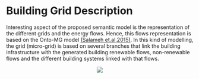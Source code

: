 # Building Grid Description

Interesting aspect of the proposed semantic model is the representation of the different grids and the energy flows. Hence, this flows representation is based on the Onto-MG model [(Salameh et.al,2015)][@Salameh2015]. In this kind of modelling, the grid (micro-grid) is based on several branches that link the building infrastructure with the generated building renewable flows, non-renewable flows and the different building systems linked with that flows.


 <div style="text-align:center">
      <img src="http://www.plantuml.com/plantuml/png/dLR9Rjim4BtpAtZBoKrHe9V02E0jIG4dCP80ETFKM2P2SLIIYc6q_VUIbgoLLDAU173UR9pHUpISIQ1VltmdnBm9bJFDCiebCuR-8fJEjCR30YLgkcJwRIuBE9_UeB83ovpnjrHZePBIj1Rftfvjg1FGZSkjXYFvqqfhB6X0UynXqO_pkWTc-nNEhDLYMrXeIg4kA2X2BYzSmYNiX19MeAAuevdW6bCj4kf2M79nIKZPvtrjc4vT8CpIw-lAHEUQARuV6bRFCSjozHHrMiSiFzHEiw6nifQ6vuEm8Ty7L4-WuC2s4aQIVmRpZ9Bf3Hv0nn2lGYMZW0MgTz1kaA4cOvOPN_8HHv_qfT1ReI1IymAa79fk2f3U4gtrRhCPRMOfm82yTJUdcSL0PVUeCDyp8tYykHSjuf3crfA2Mw7IrSz2v921iWx6HTQQdxFl1EXMcD9U0UwEYSPkEtjXlwKihsFS0hxiGMTCHY5pWPdxHksF8kvxo-9-2nn9-b1m2InKztbrTdmfJFctkzzv8JGlXByXiUFDVdL1pqV79rcDgK0RZRcxlgCxDqRvyv8hg5jFZZf7D-asOKnEn920uMwC9uj5QlT0juMGYHlOYKWQ2fbChkiSLxHgvChD_tpO1vTDNz5o9JooF27LRGGmmYmmoz50yhWxmwQ_9vEQbJg7zV_UXQu3XoqQ8iFyRacjHYb1TngR4HAy-J9YS72a7v1EVHe7RkV0Wxm2zpkyEuLo_Ex7Hy8_Yi_K3qawd5g53zGIpjCYoO1hsM3Oir66WEDAdYgEUAx_rzCFuBpkWLklV4chgsQgfQoqzs_Mu4xHXihH0mGLY92GudXuNsMYm9xOH75zvei2-_mN1NPOa91-nVxsQjtfNbrV83sqfLzTiCkV5fBvTNQBwrQwwRl2Hn1ryc5jfuorc7vSN0HA0dhZCzTmqXBiaZl2vnrjTvlQCGxrimSOYAVZwyY3nyDhTHe3rJ8r1chqQWpL4IxIqaPlx3u_HfDr7oA4z5uk8tCA87klbjvS6whms5gB6ahFDJgAXPLpJuyVmpagKsHWFeithYIM_ajuJ-YV3fy1CuK-b_CN"/>
  </div>


  [@Salameh2015]: http://dx.doi.org/10.1007/978-3-319-23868-5_33 "Salameh, K., Chbeir, R.,Camblong, H., Tekli, G., Vechiu, I. (2015): A Generic Ontology-Based Information Model for Better Management of Microgrids. Springer International Publishing, 451--466."